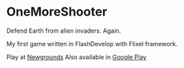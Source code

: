 # OneMoreShooter
Defend Earth from alien invaders. Again.

My first game written in FlashDevelop with Flixel framework.

Play at [Newgrounds](http://www.newgrounds.com/portal/view/589610)
Also available in [Google Play](https://play.google.com/store/apps/details?id=air.air.OneMoreShooter)
